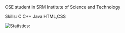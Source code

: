 CSE student in SRM Institute of Science and Technology

Skills:
C
C++
Java
HTML,CSS

![Statistics:](https://github-readme-stats.vercel.app/api?username=ansharora28)

